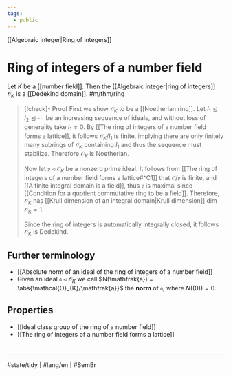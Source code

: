 ```yaml
---
tags:
  - public
---
```

[[Algebraic integer|Ring of integers]]
# Ring of integers of a number field

Let $K$ be a [[number field]]. 
Then the [[Algebraic integer|ring of integers]] $\mathcal{O}_{K}$ is a [[Dedekind domain]]. #m/thm/ring

> [!check]- Proof
> First we show $\mathcal{O}_{K}$ to be a [[Noetherian ring]].
> Let $I_{1} \trianglelefteq I_{2} \trianglelefteq \cdots$ be an increasing sequence of ideals, and without loss of generality take $I_{1} \neq 0$.
> By [[The ring of integers of a number field forms a lattice]], it follows $\mathcal{O}_{K} / I_{1}$ is finite, implying there are only finitely many subrings of $\mathcal{O}_{K}$ containing $I_{1}$ and thus the sequence must stabilize.
> Therefore $\mathcal{O}_{K}$ is Noetherian.
> 
> Now let $\mathfrak{p} \triangleleft \mathcal{O}_{K}$ be a nonzero prime ideal.
> It follows from [[The ring of integers of a number field forms a lattice#^C1]] that $\mathcal{O}/\mathfrak{p}$ is finite,
> and [[A finite integral domain is a field]], thus $\mathfrak{p}$ is maximal since [[Condition for a quotient commutative ring to be a field]].
> Therefore, $\mathcal{O}_{K}$ has [[Krull dimension of an integral domain|Krull dimension]] $\dim \mathcal{O}_{K} = 1$.
> 
> Since the ring of integers is automatically integrally closed, it follows $\mathcal{O}_{K}$ is Dedekind. <span class="QED"/>

## Further terminology

- [[Absolute norm of an ideal of the ring of integers of a number field]]
- Given an ideal $\mathfrak{a} \triangleleft \mathcal{O}_{K}$ we call $N(\mathfrak{a}) = \abs{\mathcal{O}_{K}/\mathfrak{a}}$ the **norm** of $\mathfrak{a}$, where $N((0))=0$.

## Properties

- [[Ideal class group of the ring of a number field]]
- [[The ring of integers of a number field forms a lattice]]
 

#
---
#state/tidy | #lang/en | #SemBr
